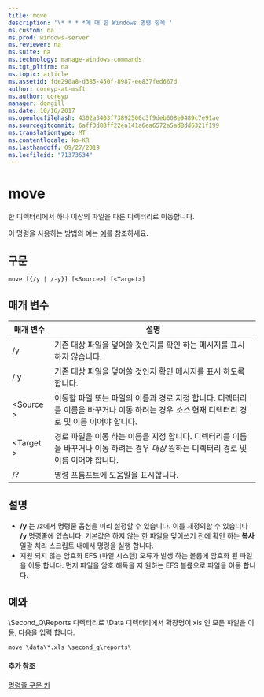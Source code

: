 ```yaml
---
title: move
description: '\* * * *에 대 한 Windows 명령 항목 '
ms.custom: na
ms.prod: windows-server
ms.reviewer: na
ms.suite: na
ms.technology: manage-windows-commands
ms.tgt_pltfrm: na
ms.topic: article
ms.assetid: fde290a8-d385-450f-8987-ee837fed667d
author: coreyp-at-msft
ms.author: coreyp
manager: dongill
ms.date: 10/16/2017
ms.openlocfilehash: 4302a3403f73892500c3f9deb608e9489c7e91ae
ms.sourcegitcommit: 6aff3d88ff22ea141a6ea6572a5ad8dd6321f199
ms.translationtype: MT
ms.contentlocale: ko-KR
ms.lasthandoff: 09/27/2019
ms.locfileid: "71373534"
---
```

# <a name="move"></a>move



한 디렉터리에서 하나 이상의 파일을 다른 디렉터리로 이동합니다.

이 명령을 사용하는 방법의 예는 [예](#BKMK_examples)를 참조하세요.

## <a name="syntax"></a>구문

```
move [{/y | /-y}] [<Source>] [<Target>]
```

## <a name="parameters"></a>매개 변수

|매개 변수|설명|
|---------|-----------|
|/y|기존 대상 파일을 덮어쓸 것인지를 확인 하는 메시지를 표시 하지 않습니다.|
|/ y|기존 대상 파일을 덮어쓸 것인지 확인 메시지를 표시 하도록 합니다.|
|\<Source >|이동할 파일 또는 파일의 이름과 경로 지정 합니다. 디렉터리를 이름을 바꾸거나 이동 하려는 경우 *소스* 현재 디렉터리 경로 및 이름 이어야 합니다.|
|\<Target >|경로 파일을 이동 하는 이름을 지정 합니다. 디렉터리를 이름을 바꾸거나 이동 하려는 경우 *대상* 원하는 디렉터리 경로 및 이름 이어야 합니다.|
|/?|명령 프롬프트에 도움말을 표시합니다.|

## <a name="remarks"></a>설명

-   **/y** 는 /z에서 명령줄 옵션을 미리 설정할 수 있습니다. 이를 재정의할 수 있습니다 **/y** 명령줄에 있습니다. 기본값은 하지 않는 한 파일을 덮어쓰기 전에 확인 하는 **복사** 일괄 처리 스크립트 내에서 명령을 실행 합니다.
-   지원 되지 않는 암호화 EFS (파일 시스템) 오류가 발생 하는 볼륨에 암호화 된 파일을 이동 합니다. 먼저 파일을 암호 해독을 지 원하는 EFS 볼륨으로 파일을 이동 합니다.

## <a name="BKMK_examples"></a>예와

\Second_Q\Reports 디렉터리로 \Data 디렉터리에서 확장명이.xls 인 모든 파일을 이동, 다음을 입력 합니다.
```
move \data\*.xls \second_q\reports\ 
```

#### <a name="additional-references"></a>추가 참조

[명령줄 구문 키](command-line-syntax-key.md)